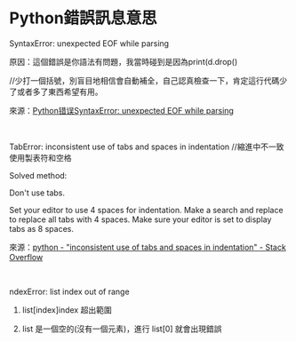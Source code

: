 # Python錯誤訊息意思


SyntaxError: unexpected EOF while parsing

原因：這個錯誤是你語法有問題，我當時碰到是因為print(d.drop() 

//少打一個括號，別盲目地相信會自動補全，自己認真檢查一下，肯定這行代碼少了或者多了東西希望有用。

來源：[Python错误SyntaxError: unexpected EOF while parsing](https://blog.csdn.net/u011957271/article/details/52698332)

<br>

TabError: inconsistent use of tabs and spaces in indentation //縮進中不一致使用製表符和空格

Solved method:

Don't use tabs.

Set your editor to use 4 spaces for indentation.
Make a search and replace to replace all tabs with 4 spaces.
Make sure your editor is set to display tabs as 8 spaces.

來源：[python - "inconsistent use of tabs and spaces in indentation" - Stack Overflow](https://stackoverflow.com/questions/5685406/inconsistent-use-of-tabs-and-spaces-in-indentation)

<br>

ndexError: list index out of range

1. list[index]index 超出範圍

2. list 是一個空的(沒有一個元素)，進行 list[0] 就會出現錯誤
 

